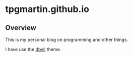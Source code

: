 tpgmartin.github.io
=====

## Overview

This is my personal blog on programming and other things.

I have use the [dbyll](https://github.com/dbtek/dbyll) theme.